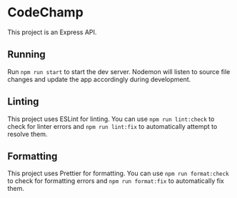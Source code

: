 # CodeChamp

This project is an Express API.

## Running

Run `npm run start` to start the dev server. Nodemon will listen to source file changes and update the app accordingly during development.

## Linting

This project uses ESLint for linting. You can use `npm run lint:check` to check for linter errors and `npm run lint:fix` to automatically attempt to resolve them.

## Formatting

This project uses Prettier for formatting. You can use `npm run format:check` to check for formatting errors and `npm run format:fix` to automatically fix them.
